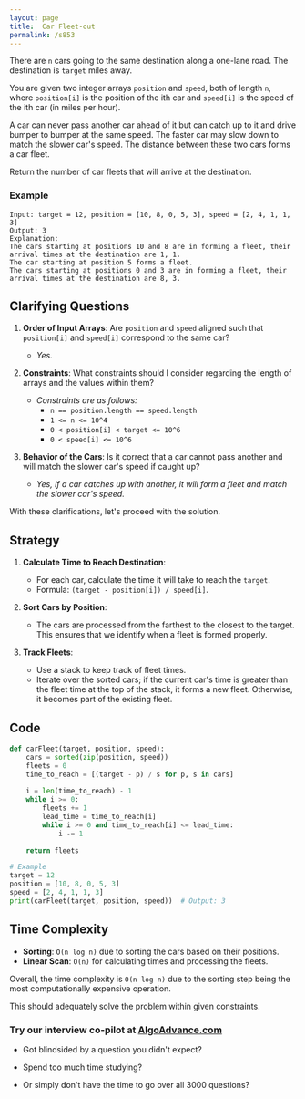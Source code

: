 ```yaml
---
layout: page
title:  Car Fleet-out
permalink: /s853
---
```


There are `n` cars going to the same destination along a one-lane road. The destination is `target` miles away.

You are given two integer arrays `position` and `speed`, both of length `n`, where `position[i]` is the position of the ith car and `speed[i]` is the speed of the ith car (in miles per hour).

A car can never pass another car ahead of it but can catch up to it and drive bumper to bumper at the same speed. The faster car may slow down to match the slower car's speed. The distance between these two cars forms a car fleet.

Return the number of car fleets that will arrive at the destination.

### Example
```
Input: target = 12, position = [10, 8, 0, 5, 3], speed = [2, 4, 1, 1, 3]
Output: 3
Explanation:
The cars starting at positions 10 and 8 are in forming a fleet, their arrival times at the destination are 1, 1.
The car starting at position 5 forms a fleet.
The cars starting at positions 0 and 3 are in forming a fleet, their arrival times at the destination are 8, 3.
```

## Clarifying Questions

1. **Order of Input Arrays**: Are `position` and `speed` aligned such that `position[i]` and `speed[i]` correspond to the same car?
   - *Yes.*

2. **Constraints**: What constraints should I consider regarding the length of arrays and the values within them?
   - *Constraints are as follows:*
      - `n == position.length == speed.length`
      - `1 <= n <= 10^4`
      - `0 < position[i] < target <= 10^6`
      - `0 < speed[i] <= 10^6`
   
3. **Behavior of the Cars**: Is it correct that a car cannot pass another and will match the slower car's speed if caught up?
   - *Yes, if a car catches up with another, it will form a fleet and match the slower car's speed.*

With these clarifications, let's proceed with the solution.

## Strategy

1. **Calculate Time to Reach Destination**:
   - For each car, calculate the time it will take to reach the `target`.
   - Formula: `(target - position[i]) / speed[i]`.

2. **Sort Cars by Position**:
   - The cars are processed from the farthest to the closest to the target. This ensures that we identify when a fleet is formed properly.

3. **Track Fleets**:
   - Use a stack to keep track of fleet times.
   - Iterate over the sorted cars; if the current car's time is greater than the fleet time at the top of the stack, it forms a new fleet. Otherwise, it becomes part of the existing fleet.

## Code

```python
def carFleet(target, position, speed):
    cars = sorted(zip(position, speed))
    fleets = 0
    time_to_reach = [(target - p) / s for p, s in cars]
    
    i = len(time_to_reach) - 1
    while i >= 0:
        fleets += 1
        lead_time = time_to_reach[i]
        while i >= 0 and time_to_reach[i] <= lead_time:
            i -= 1
    
    return fleets

# Example
target = 12
position = [10, 8, 0, 5, 3]
speed = [2, 4, 1, 1, 3]
print(carFleet(target, position, speed))  # Output: 3
```

## Time Complexity

- **Sorting**: `O(n log n)` due to sorting the cars based on their positions.
- **Linear Scan**: `O(n)` for calculating times and processing the fleets.

Overall, the time complexity is `O(n log n)` due to the sorting step being the most computationally expensive operation.

This should adequately solve the problem within given constraints.


### Try our interview co-pilot at [AlgoAdvance.com](https://algoAdvance.com)

- Got blindsided by a question you didn't expect?

- Spend too much time studying?

- Or simply don't have the time to go over all 3000 questions?

